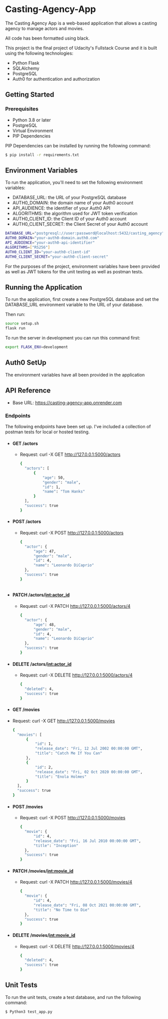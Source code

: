 # Casting-Agency-App
The Casting Agency App is a web-based application that allows a casting agency to manage actors and movies.

All code has been formatted using black.

This project is the final project of Udacity's Fullstack Course and it is built using the following technologies:

* Python Flask
* SQLAlchemy
* PostgreSQL
* Auth0 for authentication and authorization

## Getting Started ##
### Prerequisites ###
* Python 3.8 or later
* PostgreSQL
* Virtual Environment 
* PIP Dependencies 

PIP Dependencies can be installed by running the following command:

```bash
$ pip install -r requirements.txt
```

## Environment Variables ##

To run the application, you'll need to set the following environment variables:

* DATABASE_URL: the URL of your PostgreSQL database
* AUTH0_DOMAIN: the domain name of your Auth0 account
* API_AUDIENCE: the identifier of your Auth0 API
* ALGORITHMS: the algorithm used for JWT token verification
* AUTH0_CLIENT_ID: the Client ID of your Auth0 account
* AUTH0_CLIENT_SECRET: the Client Secret of your Auth0 account

```bash
DATABASE_URL="postgresql://user:password@localhost:5432/casting_agency"
AUTH0_DOMAIN="your-auth0-domain.auth0.com"
API_AUDIENCE="your-auth0-api-identifier"
ALGORITHMS=["RS256"]
AUTH0_CLIENT_ID="your-auth0-client-id"
AUTH0_CLIENT_SECRET="your-auth0-client-secret"
```

For the purposes of the project, environment variables have been provided as well as JWT tokens for the unit testing as well as postman tests.

## Running the Application ##

To run the application, first create a new PostgreSQL database and set the DATABASE_URL environment variable to the URL of your database.

Then run:

```bash
source setup.sh
flask run
```

To run the server in development you can run this command first:

```bash
export FLASK_ENV=development
```

## Auth0 SetUp ##

The environment variables have all been provided in the application

## API Reference ##

* Base URL: https://casting-agency-app.onrender.com

### Endpoints ###

The following endpoints have been set up. I've included a collection of postman tests for local or hosted testing.

* #### GET /actors ####

  * Request: curl -X GET http://127.0.0.1:5000/actors
  
    ```bash
    {
      "actors": [
          {
              "age": 50,
              "gender": "male",
              "id": 1,
              "name": "Tom Hanks"
          }  
      ],
      "success": true
    }
    ```

* #### POST /actors ####

  * Request: curl -X POST http://127.0.0.1:5000/actors
  
    ```bash
    {
      "actor": {
          "age": 47,
          "gender": "male",
          "id": 4,
          "name": "Leonardo DiCaprio"
      },
      "success": true
    }
  ```

* #### PATCH /actors/<int:actor_id> ####

  * Request: curl -X PATCH http://127.0.0.1:5000/actors/4

    ```bash
    {
      "actor": {
          "age": 48,
          "gender": "male",
          "id": 4,
          "name": "Leonardo DiCaprio"
      },
      "success": true
    }
    ```
  
* #### DELETE /actors/<int:actor_id> ####

  * Request: curl -X DELETE http://127.0.0.1:5000/actors/4

    ```bash
    {
      "deleted": 4,
      "success": true
    }
    ```

* #### GET /movies ####

* Request: curl -X GET http://127.0.0.1:5000/movies
  
  ```bash
  {
    "movies": [
        {
            "id": 1,
            "release_date": "Fri, 12 Jul 2002 00:00:00 GMT",
            "title": "Catch Me If You Can"
        },
        {
            "id": 2,
            "release_date": "Fri, 02 Oct 2020 00:00:00 GMT",
            "title": "Enola Holmes"
        }
    ],
    "success": true
  }
  ```
  
* #### POST /movies ####

  * Request: curl -X POST http://127.0.0.1:5000/movies

    ```bash
    {
      "movie": {
          "id": 4,
          "release_date": "Fri, 16 Jul 2010 00:00:00 GMT",
          "title": "Inception"
      },
      "success": true
    }
    ```
  
* #### PATCH /movies/<int:movie_id> ####

  * Request: curl -X PATCH http://127.0.0.1:5000/movies/4

    ```bash
    {
      "movie": {
          "id": 4,
          "release_date": "Fri, 08 Oct 2021 00:00:00 GMT",
          "title": "No Time to Die"
      },
      "success": true
    }
    ```
  
* #### DELETE /movies/<int:movie_id> ####

  * Request: curl -X DELETE http://127.0.0.1:5000/movies/4

    ```bash
    {
      "deleted": 4,
      "success": true
    }
    ```
## Unit Tests ##

To run the unit tests, create a test database, and run the following command:

```bash
$ Python3 test_app.py
```

